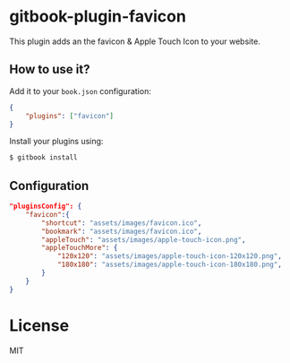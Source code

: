 # gitbook-plugin-favicon

This plugin adds an the favicon & Apple Touch Icon to your website.














































<extoc></extoc>

## How to use it?

Add it to your `book.json` configuration:

```json
{
    "plugins": ["favicon"]
}
```

Install your plugins using:

```bash
$ gitbook install
```

## Configuration

```json
"pluginsConfig": {
    "favicon":{
        "shortcut": "assets/images/favicon.ico",
        "bookmark": "assets/images/favicon.ico",
        "appleTouch": "assets/images/apple-touch-icon.png",
        "appleTouchMore": {
            "120x120": "assets/images/apple-touch-icon-120x120.png",
            "180x180": "assets/images/apple-touch-icon-180x180.png",
        }
    }
}
```

# License

MIT
